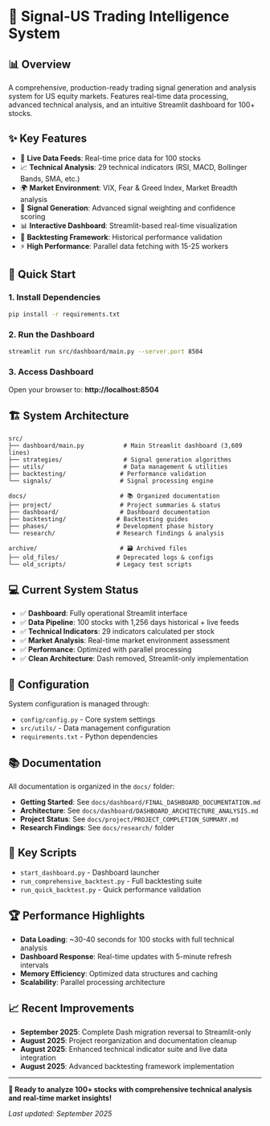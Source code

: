 # 🎯 Signal-US Trading Intelligence System

## 📊 Overview

A comprehensive, production-ready trading signal generation and analysis system for US equity markets. Features real-time data processing, advanced technical analysis, and an intuitive Streamlit dashboard for 100+ stocks.

## ✨ Key Features

- 🔴 **Live Data Feeds**: Real-time price data for 100 stocks
- 📈 **Technical Analysis**: 29 technical indicators (RSI, MACD, Bollinger Bands, SMA, etc.)
- 🌍 **Market Environment**: VIX, Fear & Greed Index, Market Breadth analysis
- 🎯 **Signal Generation**: Advanced signal weighting and confidence scoring
- 📊 **Interactive Dashboard**: Streamlit-based real-time visualization
- 🔄 **Backtesting Framework**: Historical performance validation
- ⚡ **High Performance**: Parallel data fetching with 15-25 workers

## 🚀 Quick Start

### 1. Install Dependencies
```bash
pip install -r requirements.txt
```

### 2. Run the Dashboard
```bash
streamlit run src/dashboard/main.py --server.port 8504
```

### 3. Access Dashboard
Open your browser to: **http://localhost:8504**

## 🏗️ System Architecture

```
src/
├── dashboard/main.py           # Main Streamlit dashboard (3,609 lines)
├── strategies/                 # Signal generation algorithms
├── utils/                      # Data management & utilities
├── backtesting/               # Performance validation
└── signals/                   # Signal processing engine

docs/                          # 📚 Organized documentation
├── project/                   # Project summaries & status
├── dashboard/                 # Dashboard documentation
├── backtesting/              # Backtesting guides
├── phases/                   # Development phase history
└── research/                 # Research findings & analysis

archive/                       # 🗃️ Archived files
├── old_files/                # Deprecated logs & configs
└── old_scripts/              # Legacy test scripts
```

## 💻 Current System Status

- ✅ **Dashboard**: Fully operational Streamlit interface
- ✅ **Data Pipeline**: 100 stocks with 1,256 days historical + live feeds
- ✅ **Technical Indicators**: 29 indicators calculated per stock
- ✅ **Market Analysis**: Real-time market environment assessment
- ✅ **Performance**: Optimized with parallel processing
- ✅ **Clean Architecture**: Dash removed, Streamlit-only implementation

## 🔧 Configuration

System configuration is managed through:
- `config/config.py` - Core system settings
- `src/utils/` - Data management configuration
- `requirements.txt` - Python dependencies

## 📚 Documentation

All documentation is organized in the `docs/` folder:
- **Getting Started**: See `docs/dashboard/FINAL_DASHBOARD_DOCUMENTATION.md`
- **Architecture**: See `docs/dashboard/DASHBOARD_ARCHITECTURE_ANALYSIS.md`  
- **Project Status**: See `docs/project/PROJECT_COMPLETION_SUMMARY.md`
- **Research Findings**: See `docs/research/` folder

## 🎯 Key Scripts

- `start_dashboard.py` - Dashboard launcher
- `run_comprehensive_backtest.py` - Full backtesting suite
- `run_quick_backtest.py` - Quick performance validation

## 🏆 Performance Highlights

- **Data Loading**: ~30-40 seconds for 100 stocks with full technical analysis
- **Dashboard Response**: Real-time updates with 5-minute refresh intervals
- **Memory Efficiency**: Optimized data structures and caching
- **Scalability**: Parallel processing architecture

## 📈 Recent Improvements

- **September 2025**: Complete Dash migration reversal to Streamlit-only
- **August 2025**: Project reorganization and documentation cleanup  
- **August 2025**: Enhanced technical indicator suite and live data integration
- **August 2025**: Advanced backtesting framework implementation

---

**🚀 Ready to analyze 100+ stocks with comprehensive technical analysis and real-time market insights!**

*Last updated: September 2025*